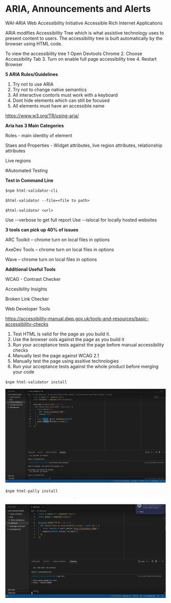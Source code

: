 # ARIA, Announcements and Alerts

WAI-ARIA Web Accessibility Initiative Accessible Rich Internet Applications

ARIA modifies Accessibility Tree which is what assistive technology uses to present content to users.  The accessibility tree is built automatically by the browser using HTML code.

To view the accessibility tree
1 Open Devtools Chrome 
2. Choose Accessibility Tab
3. Turn on enable full page accessibility tree
4. Restart Browser

**5 ARIA Rules/Guidelines**

1. Try not to use ARIA
2. Try not to change native semantics
3. All interactive contorls must work with a keyboard
4. Dont hide elements which can still be focused
5. All elements must have an accessible name

https://www.w3.org/TR/using-aria/

**Aria has 3 Main Categories**

Roles - main identity of element

Staes and Properties - Widget attributes, live region attributes, relationship attributes

Live regions

#Automated Testing

**Test in Command Line**

`$npm html-validator-cli`

`$html-validator --file=<file to path>`

`$html-validator <url>`

Use --verbose to get full report
Use --islocal for locally hosted websites

**3 tools can pick up 40% of issues**

ARC Toolkit – chrome turn on local files in options

AxeDev Tools – chrome turn on local files in options

Wave – chrome turn on local files in options

**Additional Useful Tools**

WCAG - Contrast Checker

Accesibility  Insights

Broken Link Checker

Web Developer Tools

https://accessibility-manual.dwp.gov.uk/tools-and-resources/basic-accessibility-checks

1. Test HTML is valid for the page as you build it.
2. Use the browser ools against the page as you build it
3. Run your acceptance tests against the page before manual accessibility checks
4. Manually test the page against WCAG 2.1
5. Manually test the page using assitive technologies
6. Run your acceptance tests against the whole product before merging your code

`$npm html-validator install`

![html validator automated test image](./html-validator.PNG)

`$npm html-pally install`

![pally automated test image](./pally.PNG)



